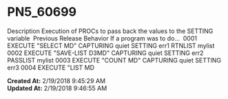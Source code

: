 # PN5_60699

Description Execution of PROCs to pass back the values to the SETTING variable  Previous Release Behavior If a program was to do...  0001 EXECUTE "SELECT MD" CAPTURING quiet SETTING err1 RTNLIST mylist 0002 EXECUTE "SAVE-LIST D3MD" CAPTURING quiet SETTING err2 PASSLIST mylist 0003 EXECUTE "COUNT MD" CAPTURING quiet SETTING err3 0004 EXECUTE "LIST MD  

**Created At:** 2/19/2018 9:45:29 AM  
**Updated At:** 2/19/2018 9:46:55 AM  

